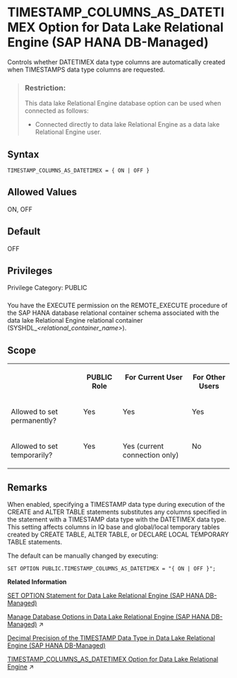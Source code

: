 <!-- loio34e354059097469d9864ff18b541f343 -->

# TIMESTAMP\_COLUMNS\_AS\_DATETIMEX Option for Data Lake Relational Engine \(SAP HANA DB-Managed\)

Controls whether DATETIMEX data type columns are automatically created when TIMESTAMPS data type columns are requested.



> ### Restriction:  
> This data lake Relational Engine database option can be used when connected as follows:
> 
> -   Connected directly to data lake Relational Engine as a data lake Relational Engine user.



<a name="loio34e354059097469d9864ff18b541f343__section_zhs_fc3_mrb"/>

## Syntax

```
TIMESTAMP_COLUMNS_AS_DATETIMEX = { ON | OFF }
```



<a name="loio34e354059097469d9864ff18b541f343__section_l1b_gc3_mrb"/>

## Allowed Values

ON, OFF



<a name="loio34e354059097469d9864ff18b541f343__section_tlp_5l3_hwb"/>

## Default

OFF



<a name="loio34e354059097469d9864ff18b541f343__section_pxx_cwc_dxb"/>

## Privileges

Privilege Category: PUBLIC



### 

You have the EXECUTE permission on the REMOTE\_EXECUTE procedure of the SAP HANA database relational container schema associated with the data lake Relational Engine relational container \(SYSHDL\_*<relational\_container\_name\>*\).



<a name="loio34e354059097469d9864ff18b541f343__section_nd4_hc3_mrb"/>

## Scope


<table>
<tr>
<th valign="top">

 



</th>
<th valign="top">

PUBLIC Role



</th>
<th valign="top">

For Current User



</th>
<th valign="top">

For Other Users



</th>
</tr>
<tr>
<td valign="top">

Allowed to set permanently?



</td>
<td valign="top">

Yes



</td>
<td valign="top">

Yes



</td>
<td valign="top">

Yes



</td>
</tr>
<tr>
<td valign="top">

Allowed to set temporarily?



</td>
<td valign="top">

Yes



</td>
<td valign="top">

Yes \(current connection only\)



</td>
<td valign="top">

No



</td>
</tr>
</table>



## Remarks

When enabled, specifying a TIMESTAMP data type during execution of the CREATE and ALTER TABLE statements substitutes any columns specified in the statement with a TIMESTAMP data type with the DATETIMEX data type. This setting affects columns in IQ base and global/local temporary tables created by CREATE TABLE, ALTER TABLE, or DECLARE LOCAL TEMPORARY TABLE statements.

The default can be manually changed by executing:

```
SET OPTION PUBLIC.TIMESTAMP_COLUMNS_AS_DATETIMEX = "{ ON | OFF }";
```

**Related Information**  


[SET OPTION Statement for Data Lake Relational Engine \(SAP HANA DB-Managed\)](../030-sql-statements/set-option-statement-for-data-lake-relational-engine-sap-hana-db-managed-84a37a4.md "Changes options that affect the behavior of the database and its compatibility with Transact-SQL. Setting the value of an option can change the behavior for all users or an individual user, in either a temporary or permanent scope.")

[Manage Database Options in Data Lake Relational Engine (SAP HANA DB-Managed)](https://help.sap.com/viewer/9220e7fec0fe4503b5c5a6e21d584e63/2023_1_QRC/en-US/964f12eb2961478b8205f5bfd8ee2ec6.html "Data lake Relational Engine database options are configurable settings that change the way the data lake Relational Engine database behaves or performs.") :arrow_upper_right:

[Decimal Precision of the TIMESTAMP Data Type in Data Lake Relational Engine \(SAP HANA DB-Managed\)](../020-sql-data-types/decimal-precision-of-the-timestamp-data-type-in-data-lake-relational-engine-sap-hana-db-m-5cbca14.md "Decimal precision for TIMESTAMP data type columns is controlled by the TIMESTAMP_COLUMNS_AS_DATETIMEX database option.")

[TIMESTAMP_COLUMNS_AS_DATETIMEX Option for Data Lake Relational Engine](https://help.sap.com/viewer/19b3964099384f178ad08f2d348232a9/2023_1_QRC/en-US/082fdf9f04bc43acbc014a0842c43ea9.html "Controls whether DATETIMEX data type columns are automatically created when TIMESTAMPS data type columns are requested.") :arrow_upper_right:

